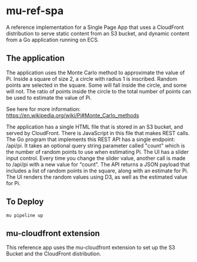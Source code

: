 # mu-ref-spa

A reference implementation for a Single Page App that uses a CloudFront distribution to serve static content from an S3 bucket, and dynamic content from a Go application running on ECS.


## The application

The application uses the Monte Carlo method to approximate the value of Pi. Inside a square of size 2, a circle with radius 1 is inscribed. Random points are selected in the square. Some will fall inside the circle, and some will not. The ratio of points inside the circle to the total number of points can be used to estimate the value of Pi.

See here for more information: https://en.wikipedia.org/wiki/Pi#Monte_Carlo_methods

The application has a single HTML file that is stored in an S3 bucket, and served by CloudFront. There is JavaScript in this file that makes REST calls. The Go program that implements this REST API has a single endpoint: /api/pi. It takes an optional query string parameter called "count" which is the number of random points to use when estimating Pi. The UI has a slider input control. Every time you change the slider value, another call is made to /api/pi with a new value for "count". The API returns a JSON payload that includes a list of random points in the square, along with an estimate for Pi. The UI renders the random values using D3, as well as the estimated value for Pi.


## To Deploy

```
mu pipeline up
```

## mu-cloudfront extension

This reference app uses the mu-cloudfront extension to set up the S3 Bucket and the CloudFront distribution.


